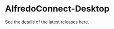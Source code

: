# AlfredoConnect-Desktop

See the details of the latest releases [here](https://github.com/AlfredoElectronics/AlfredoConnect-Desktop/releases).
